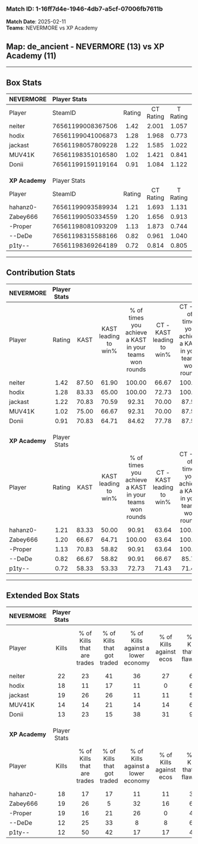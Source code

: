 ### Match ID: 1-16ff7d4e-1946-4db7-a5cf-07006fb7611b  
**Match Date**: 2025-02-11  
**Teams**: NEVERMORE vs XP Academy  

## **Map**: de_ancient - NEVERMORE (13) vs XP Academy (11)  
---  

## Box Stats  

| **NEVERMORE**  | Player Stats      |        |           |          |       |       |       |         |        |      |     |
| :- | :- | :-: | :-: | :-: | :-: | :-: | :-: | :-: | :-: | :-: | :-: |
| Player         | SteamID           | Rating | CT Rating | T Rating | KAST  |  ADR  | Kills | Assists | Deaths | K/D  | HS% |
| neiter         | 76561199008367506 |  1.42  |   2.001   |  1.057   | 87.50 | 106.3 |  22   |    8    |   20   | 1.10 | 31  |
| hodix          | 76561199041006873 |  1.28  |   1.968   |  0.773   | 83.33 | 73.2  |  18   |    5    |   13   | 1.38 | 38  |
| jackast        | 76561198057809228 |  1.22  |   1.585   |  1.022   | 70.83 | 88.2  |  19   |    7    |   16   | 1.19 | 42  |
| MUV41K         | 76561198351016580 |  1.02  |   1.421   |  0.841   | 75.00 | 68.1  |  14   |    6    |   15   | 0.93 | 50  |
| Donii          | 76561199159119164 |  0.91  |   1.084   |  1.122   | 70.83 | 60.8  |  13   |    5    |   16   | 0.81 | 53  |
|                |                   |        |           |          |       |       |       |         |        |      |     |
|                |                   |        |           |          |       |       |       |         |        |      |     |
|                |                   |        |           |          |       |       |       |         |        |      |     |
| **XP Academy** | Player Stats      |        |           |          |       |       |       |         |        |      |     |
| Player         | SteamID           | Rating | CT Rating | T Rating | KAST  |  ADR  | Kills | Assists | Deaths | K/D  | HS% |
| hahanz0-       | 76561199093589934 |  1.21  |   1.693   |  1.131   | 83.33 | 84.8  |  18   |    6    |   18   | 1.00 | 83  |
| Zabey666       | 76561199050334559 |  1.20  |   1.656   |  0.913   | 66.67 | 85.8  |  19   |    7    |   15   | 1.27 | 52  |
| -Proper        | 76561198081093209 |  1.13  |   1.873   |  0.744   | 70.83 | 77.8  |  19   |    5    |   18   | 1.06 | 42  |
| --DeDe         | 76561198315588166 |  0.82  |   0.961   |  1.040   | 66.67 | 65.3  |  12   |    7    |   18   | 0.67 | 58  |
| p1ty--         | 76561198369264189 |  0.72  |   0.814   |  0.805   | 58.33 | 48.0  |  12   |    5    |   17   | 0.71 | 50  |
---  

## Contribution Stats  

| **NEVERMORE**  | Player Stats |       |                      |                                                        |                           |                                                             |                          |                                                            |
| :- | :-: | :-: | :-: | :-: | :-: | :-: | :-: | :-: |
| Player         |    Rating    | KAST  | KAST leading to win% | % of times you achieve a KAST in your teams won rounds | CT - KAST leading to win% | CT - % of times you achieve a KAST in your teams won rounds | T - KAST leading to win% | T - % of times you achieve a KAST in your teams won rounds |
| neiter         |     1.42     | 87.50 |        61.90         |                         100.00                         |           66.67           |                           100.00                            |          55.56           |                           100.00                           |
| hodix          |     1.28     | 83.33 |        65.00         |                         100.00                         |           72.73           |                           100.00                            |          55.56           |                           100.00                           |
| jackast        |     1.22     | 70.83 |        70.59         |                         92.31                          |           70.00           |                            87.50                            |          71.43           |                           100.00                           |
| MUV41K         |     1.02     | 75.00 |        66.67         |                         92.31                          |           70.00           |                            87.50                            |          62.50           |                           100.00                           |
| Donii          |     0.91     | 70.83 |        64.71         |                         84.62                          |           77.78           |                            87.50                            |          50.00           |                           80.00                            |
|                |              |       |                      |                                                        |                           |                                                             |                          |                                                            |
|                |              |       |                      |                                                        |                           |                                                             |                          |                                                            |
|                |              |       |                      |                                                        |                           |                                                             |                          |                                                            |
| **XP Academy** | Player Stats |       |                      |                                                        |                           |                                                             |                          |                                                            |
| Player         |    Rating    | KAST  | KAST leading to win% | % of times you achieve a KAST in your teams won rounds | CT - KAST leading to win% | CT - % of times you achieve a KAST in your teams won rounds | T - KAST leading to win% | T - % of times you achieve a KAST in your teams won rounds |
| hahanz0-       |     1.21     | 83.33 |        50.00         |                         90.91                          |           63.64           |                           100.00                            |          33.33           |                           75.00                            |
| Zabey666       |     1.20     | 66.67 |        64.71         |                         100.00                         |           63.64           |                           100.00                            |          66.67           |                           100.00                           |
| -Proper        |     1.13     | 70.83 |        58.82         |                         90.91                          |           63.64           |                           100.00                            |          50.00           |                           75.00                            |
| --DeDe         |     0.82     | 66.67 |        58.82         |                         90.91                          |           66.67           |                            85.71                            |          50.00           |                           100.00                           |
| p1ty--         |     0.72     | 58.33 |        53.33         |                         72.73                          |           71.43           |                            71.43                            |          37.50           |                           75.00                            |
---  

## Extended Box Stats  

| **NEVERMORE**  | Player Stats |                            |                            |                                    |                         |                              |                                 |        |                             |                                     |                          |                               |                            |
| :- | :-: | :-: | :-: | :-: | :-: | :-: | :-: | :-: | :-: | :-: | :-: | :-: | :-: |
| Player         |    Kills     | % of Kills that are trades | % of Kills that got traded | % of Kills against a lower economy | % of Kills against ecos | % of Kills that are flawless | % of Kills that are close duels | Deaths | % of Deaths that get traded | % of Deaths against a lower economy | % of Deaths against ecos | % of Deaths that are flawless | % of Deaths that are close |
| neiter         |      22      |             23             |             41             |                 36                 |           27            |              64              |                5                |   20   |             15              |                 10                  |            5             |              35               |             30             |
| hodix          |      18      |             11             |             17             |                 11                 |            0            |              67              |               11                |   13   |             15              |                  0                  |            0             |              62               |             15             |
| jackast        |      19      |             26             |             26             |                 11                 |           11            |              58              |               21                |   16   |             13              |                 13                  |            6             |              50               |             13             |
| MUV41K         |      14      |             14             |             21             |                 14                 |           14            |              64              |               14                |   15   |             20              |                  0                  |            0             |              53               |             7              |
| Donii          |      13      |             23             |             15             |                 38                 |           31            |              92              |                8                |   16   |             44              |                  6                  |            6             |              56               |             13             |
|                |              |                            |                            |                                    |                         |                              |                                 |        |                             |                                     |                          |                               |                            |
|                |              |                            |                            |                                    |                         |                              |                                 |        |                             |                                     |                          |                               |                            |
|                |              |                            |                            |                                    |                         |                              |                                 |        |                             |                                     |                          |                               |                            |
| **XP Academy** | Player Stats |                            |                            |                                    |                         |                              |                                 |        |                             |                                     |                          |                               |                            |
| Player         |    Kills     | % of Kills that are trades | % of Kills that got traded | % of Kills against a lower economy | % of Kills against ecos | % of Kills that are flawless | % of Kills that are close duels | Deaths | % of Deaths that get traded | % of Deaths against a lower economy | % of Deaths against ecos | % of Deaths that are flawless | % of Deaths that are close |
| hahanz0-       |      18      |             17             |             17             |                 11                 |           11            |              33              |               22                |   18   |             39              |                 17                  |            6             |              83               |             11             |
| Zabey666       |      19      |             26             |             5              |                 32                 |           16            |              63              |               11                |   15   |             20              |                  7                  |            0             |              60               |             13             |
| -Proper        |      19      |             16             |             21             |                 26                 |            0            |              47              |               16                |   18   |             33              |                 11                  |            6             |              67               |             17             |
| --DeDe         |      12      |             25             |             33             |                 8                  |            8            |              67              |               25                |   18   |             28              |                 11                  |            6             |              50               |             11             |
| p1ty--         |      12      |             50             |             42             |                 17                 |           17            |              42              |                8                |   17   |              6              |                 18                  |            12            |              88               |             6              |
